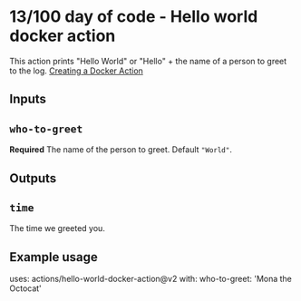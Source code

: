 # 13/100 day of code - Hello world docker action

This action prints "Hello World" or "Hello" + the name of a person to greet to the log.
[Creating a Docker Action](https://docs.github.com/en/actions/creating-actions/creating-a-docker-container-action)

## Inputs

## `who-to-greet`

**Required** The name of the person to greet. Default `"World"`.

## Outputs

## `time`

The time we greeted you.

## Example usage

uses: actions/hello-world-docker-action@v2
with:
  who-to-greet: 'Mona the Octocat'
